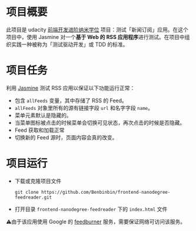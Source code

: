 # 项目概要

此项目是 udacity [前端开发进阶纳米学位](https://cn.udacity.com/course/front-end-web-developer-nanodegree--nd001-cn-advanced) 项目：测试「新闻订阅」应用。在这个项目中，使用 Jasmine 对一个**基于 Web 的 RSS  应用程序**进行测试。在项目中组织实践一种被称为「测试驱动开发」或 TDD 的标准。


# 项目任务

利用 [Jasmine](http://jasmine.github.io/) 测试 RSS 应用以保证以下功能运行正常：

* 包含 `allFeeds` 变量，其中存储了 RSS 的 Feed。
* `allFeeds` 对象里所有的源有链接字段 `url` 和名字字段 `name`。
* 菜单元素默认是隐藏的。
* 当菜单图标被点击的时候菜单会切换可见状态，再次点击的时候是否隐藏。
* Feed 获取和加载正常
* 切换新的 Feed 源时，页面内容会真的改变。

# 项目运行

* 下载或克隆项目文件  

  `git clone https://github.com/Benbinbin/frontend-nanodegree-feedreader.git`

* 打开目录 `frontend-nanodegree-feedreader` 下的 `index.html` 文件

:warning:由于该应用使用  Google 的 [feedburner](http://feedburner.google.com/) 服务，需要保证网络可访问该服务。

